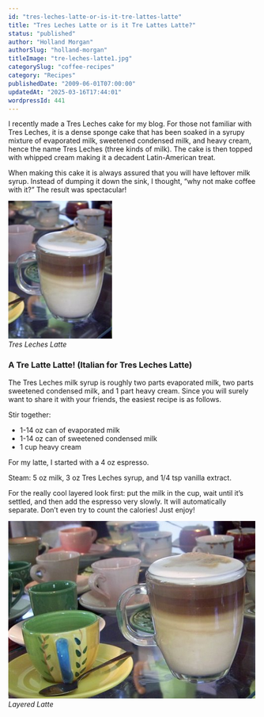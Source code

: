 ```yaml
---
id: "tres-leches-latte-or-is-it-tre-lattes-latte"
title: "Tres Leches Latte or is it Tre Lattes Latte?"
status: "published"
author: "Holland Morgan"
authorSlug: "holland-morgan"
titleImage: "tre-leches-latte1.jpg"
categorySlug: "coffee-recipes"
category: "Recipes"
publishedDate: "2009-06-01T07:00:00"
updatedAt: "2025-03-16T17:44:01"
wordpressId: 441
---
```


I recently made a Tres Leches cake for my blog. For those not familiar with Tres Leches, it is a dense sponge cake that has been soaked in a syrupy mixture of evaporated milk, sweetened condensed milk, and heavy cream, hence the name Tres Leches (three kinds of milk). The cake is then topped with whipped cream making it a decadent Latin-American treat.

When making this cake it is always assured that you will have leftover milk syrup. Instead of dumping it down the sink, I thought, “why not make coffee with it?” The result was spectacular!

![Tres Leches Latte](tre-leches-latte1.jpg)  
*Tres Leches Latte*

### A Tre Latte Latte! (Italian for Tres Leches Latte)

The Tres Leches milk syrup is roughly two parts evaporated milk, two parts sweetened condensed milk, and 1 part heavy cream. Since you will surely want to share it with your friends, the easiest recipe is as follows.

Stir together:

-   1-14 oz can of evaporated milk
-   1-14 oz can of sweetened condensed milk
-   1 cup heavy cream

For my latte, I started with a 4 oz espresso.

Steam: 5 oz milk, 3 oz Tres Leches syrup, and 1/4 tsp vanilla extract.

For the really cool layered look first: put the milk in the cup, wait until it’s settled, and then add the espresso very slowly. It will automatically separate. Don’t even try to count the calories! Just enjoy!

![Layered Latte](layered-latte.jpg)  
*Layered Latte*
